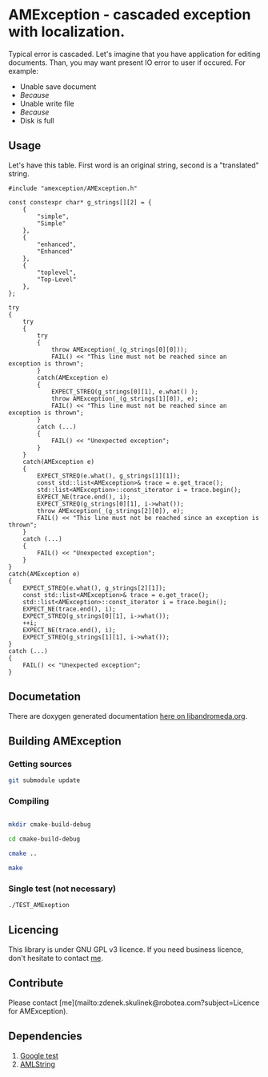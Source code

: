 # AMException - cascaded exception with localization.

Typical error is cascaded. Let's imagine that you have application for editing documents. Than, you may want present IO error to user if occured. For example:

- Unable save document
- *Because*
- Unable write file
- *Because*
- Disk is full

## Usage

Let's have this table. First word is an original string, second is a "translated" string.

    #include "amexception/AMException.h"

    const constexpr char* g_strings[][2] = {
        {
            "simple",
            "Simple"
        },
        {
            "enhanced",
            "Enhanced"
        },
        {
            "toplevel",
            "Top-Level"
        },
    };

    try
    {
        try
        {
            try
            {
                throw AMException(_(g_strings[0][0]));
                FAIL() << "This line must not be reached since an exception is thrown";
            }
            catch(AMException e)
            {
                EXPECT_STREQ(g_strings[0][1], e.what() );
                throw AMException(_(g_strings[1][0]), e);
                FAIL() << "This line must not be reached since an exception is thrown";
            }
            catch (...)
            {
                FAIL() << "Unexpected exception";
            }
        }
        catch(AMException e)
        {
            EXPECT_STREQ(e.what(), g_strings[1][1]);
            const std::list<AMException>& trace = e.get_trace();
            std::list<AMException>::const_iterator i = trace.begin();
            EXPECT_NE(trace.end(), i);
            EXPECT_STREQ(g_strings[0][1], i->what());
            throw AMException(_(g_strings[2][0]), e);
            FAIL() << "This line must not be reached since an exception is thrown";
        }
        catch (...)
        {
            FAIL() << "Unexpected exception";
        }
    }
    catch(AMException e)
    {
        EXPECT_STREQ(e.what(), g_strings[2][1]);
        const std::list<AMException>& trace = e.get_trace();
        std::list<AMException>::const_iterator i = trace.begin();
        EXPECT_NE(trace.end(), i);
        EXPECT_STREQ(g_strings[0][1], i->what());
        ++i;
        EXPECT_NE(trace.end(), i);
        EXPECT_STREQ(g_strings[1][1], i->what());
    }
    catch (...)
    {
        FAIL() << "Unexpected exception";
    }

## Documetation

There are doxygen generated documentation [here on libandromeda.org](http://libandromeda.org/AMException/latest/).

## Building AMException

### Getting sources

```bash
git submodule update
```

### Compiling

```bash

mkdir cmake-build-debug

cd cmake-build-debug

cmake ..

make
```

### Single test (not necessary)

```bash
./TEST_AMExeption
```

## Licencing

This library is under GNU GPL v3 licence. If you need business licence, don't hesitate to contact [me](mailto:zdenek.skulinek\@robotea.com\?subject\=Licence+for+AMException).

## Contribute

Please contact [me](mailto:zdenek.skulinek\@robotea.com\?subject\=Licence for AMException).

## Dependencies

1. [Google test](https://github.com/google/googletest.git)
2. [AMLString](https://github.com/robotea/amlstring.git)